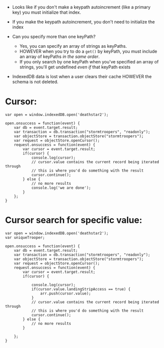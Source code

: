 - Looks like if you don't make a keypath autoincrement (like a primary key) you must initialize that index. 

- If you make the keypath autoincrement, you don't need to initialize the index

- Can you specify more than one keyPath?
    - Yes, you can specify an array of strings as keyPaths.
    - HOWEVER when you try to do a `get()` by keyPath, you must include an array of keyPaths _in the same order_.
    - If you only search by one keyPath when you've specified an array of strings, you'll get undefined _even if_ that keyPath exists

- IndexedDB data is lost when a user clears their cache HOWEVER the schema is not deleted.

# Cursor:

```
var open = window.indexedDB.open('deathstar2');

open.onsuccess = function(event) {
	var db = event.target.result;
	var transaction = db.transaction("stormtroopers", "readonly");
    var objectStore = transaction.objectStore("stormtroopers");
    var request = objectStore.openCursor();
    request.onsuccess = function(event) {
        var cursor = event.target.result;
        if(cursor) {
            console.log(cursor);
            // cursor.value contains the current record being iterated through
            // this is where you'd do something with the result
            cursor.continue();
        } else {
            // no more results
            console.log('we are done');
        }
    };
}
```

# Cursor search for specific value:

```
var open = window.indexedDB.open('deathstar2');
var uniqueTrooper;

open.onsuccess = function(event) {
	var db = event.target.result;
	var transaction = db.transaction("stormtroopers", "readonly");
    var objectStore = transaction.objectStore("stormtroopers");
    var request = objectStore.openCursor();
    request.onsuccess = function(event) {
        var cursor = event.target.result;
        if(cursor) {
			
            console.log(cursor);
			if(cursor.value.landingStripAccess == true) {
				arr.push(cursor.value);
            }
            // cursor.value contains the current record being iterated through
            // this is where you'd do something with the result
            cursor.continue();
        } else {
            // no more results
        }
		
    };
}
```